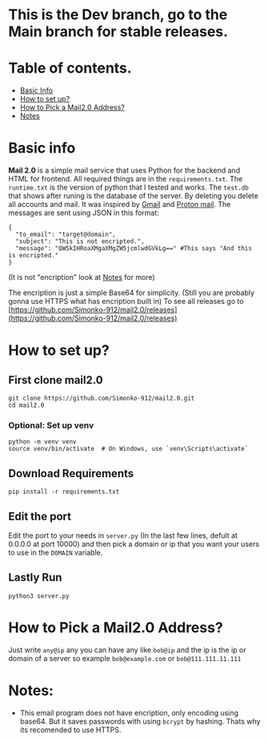 # This is the Dev branch, go to the Main branch for stable releases.

# Table of contents.
- [Basic Info](#basic-info)
- [How to set up?](#how-to-set-up)
- [How to Pick a Mail2.0 Address?](#how-to-pick-a-mail20-address)
- [Notes](#notes)

# Basic info

**Mail 2.0** is a simple mail service that uses Python for the backend and HTML for frontend. All required things are in the `requirements.txt`. 
The `runtime.txt` is the version of python that I tested and works. The `test.db` that shows after runing is the database of the server. By deleting you delete all accounts and mail. It was inspired by [Gmail](https://gmail.com/) and [Proton mail](https://mail.proton.me/). The messages are sent using JSON in this format:

```
{
  "to_email": "target@domain",
  "subject": "This is not encripted.",
  "message": "QW5kIHRoaXMgaXMgZW5jcmlwdGVkLg==" #This says "And this is encripted."
}
```
(It is not "encription" look at [Notes](#notes) for more)

The encription is just a simple Base64 for simplicity. (Still you are probably gonna use HTTPS what has encription built in)
To see all releases go to [https://github.com/Simonko-912/mail2.0/releases](https://github.com/Simonko-912/mail2.0/releases)
# How to set up?

## First clone mail2.0

```
git clone https://github.com/Simonko-912/mail2.0.git
cd mail2.0
```

### Optional: Set up venv

```
python -m venv venv
source venv/bin/activate  # On Windows, use `venv\Scripts\activate`
```

## Download Requirements

```
pip install -r requirements.txt
```

## Edit the port
Edit the port to your needs in `server.py` (In the last few lines, defult at 0.0.0.0 at port 10000) and then pick a domain or ip that you want your users to use in the `DOMAIN` variable.


## Lastly Run

```
python3 server.py
```

# How to Pick a Mail2.0 Address?
Just write `any@ip` any you can have any like `bob@ip` and the ip is the ip or domain of a server so example `bob@example.com` or `bob@111.111.11.111`

# Notes:
- This email program does not have encription, only encoding using base64. But it saves passwords with using `bcrypt` by hashing. Thats why its recomended to use HTTPS.


